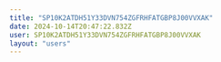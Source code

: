 ```yaml
---
title: "SP10K2ATDH51Y33DVN754ZGFRHFATGBP8J00VVXAK"
date: 2024-10-14T20:47:22.832Z
user: SP10K2ATDH51Y33DVN754ZGFRHFATGBP8J00VVXAK
layout: "users"
---
```

    